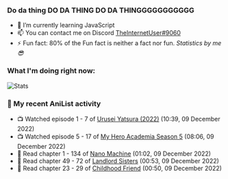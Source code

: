### Do da thing DO DA THING DO DA THINGGGGGGGGGGG

<!-- **TheInternetUser0/TheInternetUser0** is a ✨ _special_ ✨ repository because its `README.md` (this file) appears on your GitHub profile. -->


- 🌱 I’m currently learning JavaScript
- 📫 You can contact me on Discord [TheInternetUser#9060](https://discord.com/users/534117072796385300)
- ⚡ Fun fact: 80% of the Fun fact is neither a fact nor fun. _Statistics by me 😎_

### What I'm doing right now:
![Stats](https://discord.c99.nl/widget/theme-3/534117072796385300.png)

### 🌸 My recent AniList activity

<!-- ANILIST_ACTIVITY:start -->

-   📺 Watched episode 1 - 7 of [Urusei Yatsura (2022)](https://anilist.co/anime/143277) (10:39, 09 December 2022)
-   📺 Watched episode 5 - 17 of [My Hero Academia Season 5](https://anilist.co/anime/117193) (08:06, 09 December 2022)
-   📖 Read chapter 1 - 134 of [Nano Machine](https://anilist.co/manga/120980) (01:02, 09 December 2022)
-   📖 Read chapter 49 - 72 of [Landlord Sisters](https://anilist.co/manga/138564) (00:53, 09 December 2022)
-   📖 Read chapter 23 - 29 of [Childhood Friend](https://anilist.co/manga/151890) (00:50, 09 December 2022)

<!-- ANILIST_ACTIVITY:end -->

